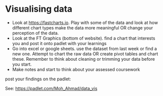 # Visualising data

- Look at https://fastcharts.io.  Play with some of the data and look at how different chart types make the data more meaningful OR change your perception of the data.
- Look at the FT Graphics (bottom of website).  find a chart that interests you and post it onto padlet with your learnings
- Go into excel or google sheets.  use the dataset from last week or find a new one.  Attempt to chart the raw data OR create pivot tables and chart these. Remember to think about cleaning or trimming your data before you start.
- Make notes and start to think about your assessed coursework

post your findings on the padlet:

See:
https://padlet.com/Moh_Ahmad/data_vis
